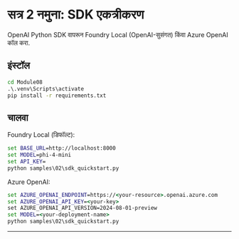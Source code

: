 <!--
CO_OP_TRANSLATOR_METADATA:
{
  "original_hash": "bf711f77cca7c5500e22ff5c032016f1",
  "translation_date": "2025-09-22T17:48:14+00:00",
  "source_file": "Module08/samples/02/README.md",
  "language_code": "mr"
}
-->
# सत्र 2 नमुना: SDK एकत्रीकरण

OpenAI Python SDK वापरून Foundry Local (OpenAI-सुसंगत) किंवा Azure OpenAI कॉल करा.

## इंस्टॉल
```cmd
cd Module08
.\.venv\Scripts\activate
pip install -r requirements.txt
```

## चालवा
Foundry Local (डिफॉल्ट):
```cmd
set BASE_URL=http://localhost:8000
set MODEL=phi-4-mini
set API_KEY=
python samples\02\sdk_quickstart.py
```

Azure OpenAI:
```cmd
set AZURE_OPENAI_ENDPOINT=https://<your-resource>.openai.azure.com
set AZURE_OPENAI_API_KEY=<your-key>
set AZURE_OPENAI_API_VERSION=2024-08-01-preview
set MODEL=<your-deployment-name>
python samples\02\sdk_quickstart.py
```

---

